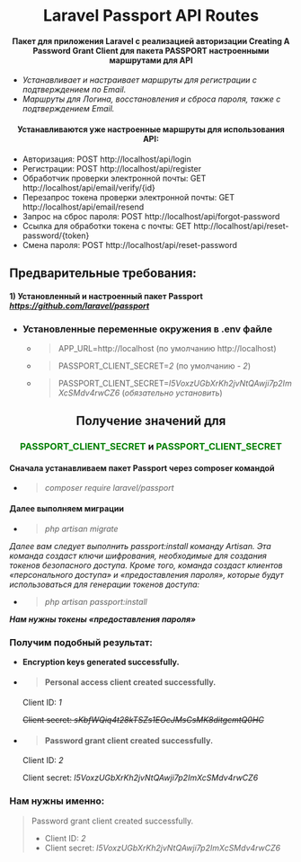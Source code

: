 # <center>Laravel Passport API Routes</center>
#### <center>Пакет для приложения Laravel с реализацией авторизации Creating A Password Grant Client для пакета PASSPORT настроенными маршрутами для API</center>

- _Устанавливает и настраивает маршруты для регистрации с подтверждением по Email._
- _Маршруты для Логина, восстановления и сброса пароля, также с подтверждением Email._

#### <center>Устанавливаются уже настроенные маршруты для использования API:</center>

- Авторизация: POST http://localhost/api/login
- Регистрации: POST http://localhost/api/register
- Обработчик проверки электронной почты: GET http://localhost/api/email/verify/{id}
- Перезапрос токена проверки электронной почты: GET http://localhost/api/email/resend
- Запрос на сброс пароля: POST http://localhost/api/forgot-password
- Ссылка для обработки токена с почты: GET http://localhost/api/reset-password/{token}
- Смена пароля: POST http://localhost/api/reset-password

## Предварительные требования:

#### **1) Установленный и настроенный пакет Passport** _https://github.com/laravel/passport_
- ### Установленные переменные окружения в .env файле
  - >APP_URL=http://localhost (по умолчанию http://localhost)
  - >PASSPORT_CLIENT_SECRET=_2_ (по умолчанию - _2_)
  - >PASSPORT_CLIENT_SECRET=_l5VoxzUGbXrKh2jvNtQAwji7p2ImXcSMdv4rwCZ6_ (_обязательно установить_)
## <center>Получение значений для </center>

### <center><span style="color: green;">PASSPORT_CLIENT_SECRET</span> и <span style="color: green;">PASSPORT_CLIENT_SECRET</span></center>
#### Сначала устанавливаем пакет Passport через composer командой 
- >_composer require laravel/passport_

#### Далее выполняем миграции
- >_php artisan migrate_
  
_Далее вам следует выполнить passport:install команду Artisan. Эта команда создаст ключи шифрования, необходимые для создания токенов безопасного доступа. Кроме того, команда создаст клиентов «персонального доступа» и «предоставления пароля», которые будут использоваться для генерации токенов доступа:_

-  >_php artisan passport:install_
   
**_Нам нужны токены «предоставления пароля»_**
### Получим подобный результат:

- **Encryption keys generated successfully.**
- >#### Personal access client created successfully.
  Client ID: _1_

  ~~Client secret: _sKbfWQiq4t28kTSZs1EOcJMsCsMK8ditgcmtQ0HC_~~
- >#### Password grant client created successfully.
  Client ID: _2_

  Client secret: _l5VoxzUGbXrKh2jvNtQAwji7p2ImXcSMdv4rwCZ6_
### Нам нужны именно:
>Password grant client created successfully.
>- Client ID: _2_
>- Client secret: _l5VoxzUGbXrKh2jvNtQAwji7p2ImXcSMdv4rwCZ6_


